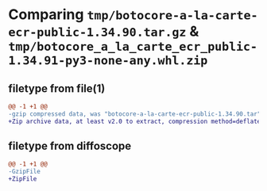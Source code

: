 # Comparing `tmp/botocore-a-la-carte-ecr-public-1.34.90.tar.gz` & `tmp/botocore_a_la_carte_ecr_public-1.34.91-py3-none-any.whl.zip`

## filetype from file(1)

```diff
@@ -1 +1 @@
-gzip compressed data, was "botocore-a-la-carte-ecr-public-1.34.90.tar", last modified: Wed Apr 24 01:02:05 2024, max compression
+Zip archive data, at least v2.0 to extract, compression method=deflate
```

## filetype from diffoscope

```diff
@@ -1 +1 @@
-GzipFile
+ZipFile
```

